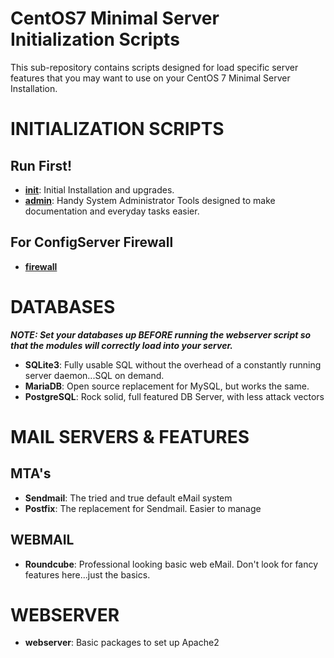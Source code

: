 # CentOS7 Minimal Server Initialization Scripts

This sub-repository contains scripts designed for load specific server features that you may want to use on your CentOS 7 Minimal Server Installation.
# INITIALIZATION SCRIPTS
## Run First!
* **[init](/ServerInit/init.md)**: Initial Installation and upgrades.
* **[admin](/ServerInit/admin.md)**: Handy System Administrator Tools designed to make documentation and everyday tasks easier.
## For ConfigServer Firewall
* **[firewall](/ServerInit/firewall.md)**
# DATABASES
**_NOTE: Set your databases up **BEFORE** running the webserver script so that the modules will correctly load into your server._**
* **SQLite3**: Fully usable SQL without the overhead of a constantly running server daemon...SQL on demand.
* **MariaDB**: Open source replacement for MySQL, but works the same.
* **PostgreSQL**: Rock solid, full featured DB Server, with less attack vectors
# MAIL SERVERS & FEATURES
## MTA's
* **Sendmail**: The tried and true default eMail system 
* **Postfix**: The replacement for Sendmail. Easier to manage
## WEBMAIL
* **Roundcube**: Professional looking basic web eMail. Don't look for fancy features here...just the basics.
# WEBSERVER
* **webserver**: Basic packages to set up Apache2
